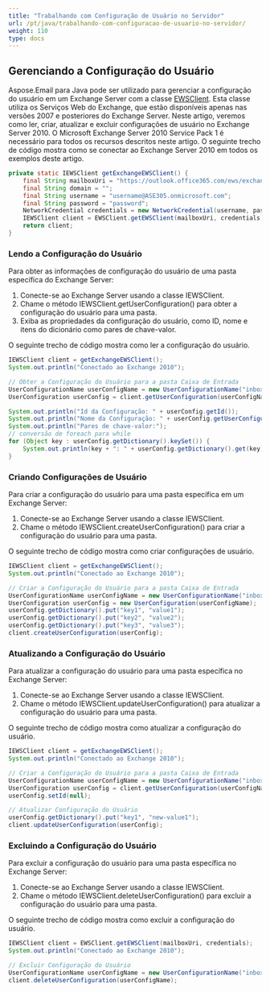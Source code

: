 ```yaml
---
title: "Trabalhando com Configuração de Usuário no Servidor"
url: /pt/java/trabalhando-com-configuracao-de-usuario-no-servidor/
weight: 110
type: docs
---
```



## **Gerenciando a Configuração do Usuário**
Aspose.Email para Java pode ser utilizado para gerenciar a configuração do usuário em um Exchange Server com a classe [EWSClient](https://apireference.aspose.com/email/java/com.aspose.email/ewsclient). Esta classe utiliza os Serviços Web do Exchange, que estão disponíveis apenas nas versões 2007 e posteriores do Exchange Server. Neste artigo, veremos como ler, criar, atualizar e excluir configurações de usuário no Exchange Server 2010. O Microsoft Exchange Server 2010 Service Pack 1 é necessário para todos os recursos descritos neste artigo. O seguinte trecho de código mostra como se conectar ao Exchange Server 2010 em todos os exemplos deste artigo.



~~~Java
private static IEWSClient getExchangeEWSClient() {
    final String mailboxUri = "https://outlook.office365.com/ews/exchange.asmx";
    final String domain = "";
    final String username = "username@ASE305.onmicrosoft.com";
    final String password = "password";
    NetworkCredential credentials = new NetworkCredential(username, password, domain);
    IEWSClient client = EWSClient.getEWSClient(mailboxUri, credentials);
    return client;
}
~~~
### **Lendo a Configuração do Usuário**
Para obter as informações de configuração do usuário de uma pasta específica do Exchange Server:

1. Conecte-se ao Exchange Server usando a classe IEWSClient.
1. Chame o método IEWSClient.getUserConfiguration() para obter a configuração do usuário para uma pasta.
1. Exiba as propriedades da configuração do usuário, como ID, nome e itens do dicionário como pares de chave-valor.

O seguinte trecho de código mostra como ler a configuração do usuário.



~~~Java
IEWSClient client = getExchangeEWSClient();
System.out.println("Conectado ao Exchange 2010");

// Obter a Configuração do Usuário para a pasta Caixa de Entrada
UserConfigurationName userConfigName = new UserConfigurationName("inbox.config", client.getMailboxInfo().getInboxUri());
UserConfiguration userConfig = client.getUserConfiguration(userConfigName);

System.out.println("Id da Configuração: " + userConfig.getId());
System.out.println("Nome da Configuração: " + userConfig.getUserConfigurationName().getName());
System.out.println("Pares de chave-valor:");
// conversão de foreach para while
for (Object key : userConfig.getDictionary().keySet()) {
    System.out.println(key + ": " + userConfig.getDictionary().get(key).toString());
}
~~~
### **Criando Configurações de Usuário**
Para criar a configuração do usuário para uma pasta específica em um Exchange Server:

1. Conecte-se ao Exchange Server usando a classe IEWSClient.
1. Chame o método IEWSClient.createUserConfiguration() para criar a configuração do usuário para uma pasta.

O seguinte trecho de código mostra como criar configurações de usuário.



~~~Java
IEWSClient client = getExchangeEWSClient();
System.out.println("Conectado ao Exchange 2010");

// Criar a Configuração do Usuário para a pasta Caixa de Entrada
UserConfigurationName userConfigName = new UserConfigurationName("inbox.config", client.getMailboxInfo().getInboxUri());
UserConfiguration userConfig = new UserConfiguration(userConfigName);
userConfig.getDictionary().put("key1", "value1");
userConfig.getDictionary().put("key2", "value2");
userConfig.getDictionary().put("key3", "value3");
client.createUserConfiguration(userConfig);
~~~
### **Atualizando a Configuração do Usuário**
Para atualizar a configuração do usuário para uma pasta específica no Exchange Server:

1. Conecte-se ao Exchange Server usando a classe IEWSClient.
1. Chame o método IEWSClient.updateUserConfiguration() para atualizar a configuração do usuário para uma pasta.

O seguinte trecho de código mostra como atualizar a configuração do usuário.



~~~Java
IEWSClient client = getExchangeEWSClient();
System.out.println("Conectado ao Exchange 2010");

// Criar a Configuração do Usuário para a pasta Caixa de Entrada
UserConfigurationName userConfigName = new UserConfigurationName("inbox.config", client.getMailboxInfo().getInboxUri());
UserConfiguration userConfig = client.getUserConfiguration(userConfigName);
userConfig.setId(null);

// Atualizar Configuração do Usuário
userConfig.getDictionary().put("key1", "new-value1");
client.updateUserConfiguration(userConfig);
~~~
### **Excluindo a Configuração do Usuário**
Para excluir a configuração do usuário para uma pasta específica no Exchange Server:

1. Conecte-se ao Exchange Server usando a classe IEWSClient.
1. Chame o método IEWSClient.deleteUserConfiguration() para excluir a configuração do usuário para uma pasta.

O seguinte trecho de código mostra como excluir a configuração do usuário.



~~~Java
IEWSClient client = EWSClient.getEWSClient(mailboxUri, credentials);
System.out.println("Conectado ao Exchange 2010");

// Excluir Configuração do Usuário
UserConfigurationName userConfigName = new UserConfigurationName("inbox.config", client.getMailboxInfo().getInboxUri());
client.deleteUserConfiguration(userConfigName);
~~~